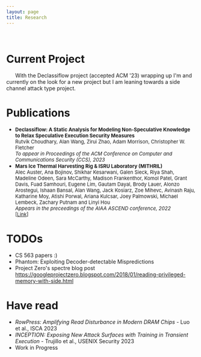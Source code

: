 ```yaml
---
layout: page
title: Research
---
```


<center>
<i class="fa fa-code-fork fa-5x" style="color: #000000;"></i>&nbsp;&nbsp;&nbsp; 
<i class="fa fa-code fa-5x" style="color: #000000;"></i>&nbsp;&nbsp;&nbsp; 
<i class="fa fa-codepen fa-5x" style="color: #000000;"></i>&nbsp;&nbsp;&nbsp; 
<i class="fa fa-microchip fa-5x" style="color: #000000;"></i>&nbsp;&nbsp;&nbsp; 
<i class="fa fa-file-code-o fa-5x" style="color: #000000;"></i>
</center>

# Current Project
&nbsp;&nbsp;&nbsp;&nbsp;&nbsp;&nbsp;With the Declassiflow project (accepted ACM '23) wrapping up I'm and currently on the look for a new project but I am leaning towards a side channel attack type project. 

# Publications
* <font size="2"><b>Declassiflow: A Static Analysis for Modeling Non-Speculative Knowledge to Relax Speculative Execution Security Measures</b><br>Rutvik Choudhary, Alan Wang, Zirui Zhao, Adam Morrison, Christopher W. Fletcher<br><i>To appear in Proceedings of the ACM Conference on Computer and Communications Security (CCS), 2023</i></font>
* <font size="2"><b>Mars Ice Thermal Harvesting Rig & ISRU Laboratory (MITHRIL)</b><br>Alec Auster, Ana Bojinov, Shikhar Kesarwani, Galen Sieck, Riya Shah, Madeline Odeen, Sara McCarthy, Madison Frankenthor, Komol Patel, Grant Davis, Fuad Samhouri, Eugene Lim, Gautam Dayal, Brody Lauer, Alonzo Arostegui, Ishaan Bansal, Alan Wang, Jack Kosiarz, Zoe Mihevc, Avinash Raju, Katharine Moy, Atishi Porwal, Ariana Kulcsar, Joey Palmowski, Michael Lembeck, Zachary Putnam and Linyi Hou<br><i>Appears in the preceedings of the AIAA ASCEND conference, 2022</i><br>[<a href="https://arc.aiaa.org/doi/10.2514/6.2022-4249" target="_blank">Link</a>]</font>

# TODOs 
* CS 563 papers :) 
* Phantom: Exploiting Decoder-detectable Mispredictions
* Project Zero's spectre blog post https://googleprojectzero.blogspot.com/2018/01/reading-privileged-memory-with-side.html

# Have read
* _RowPress: Amplifying Read Disturbance in Modern DRAM Chips_ - Luo et al., ISCA 2023 
* _INCEPTION: Exposing New Attack Surfaces with Training in Transient Execution_ - Trujillo et al., USENIX Security 2023 
* Work in Progress <i class="fa fa-calendar" style="color: #000000;"></i>